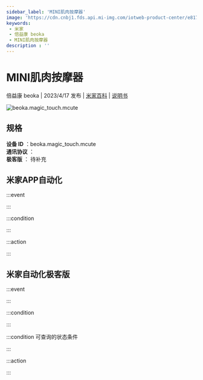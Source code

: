 ```yaml
---
sidebar_label: 'MINI肌肉按摩器'
image: 'https://cdn.cnbj1.fds.api.mi-img.com/iotweb-product-center/e8177370c94c386043f1b7e194d6a33c_1680075832236.png?GalaxyAccessKeyId=AKVGLQWBOVIRQ3XLEW&Expires=9223372036854775807&Signature=HVVkkSGKT70WU5SZ8KokGiCUCFg='
keywords: 
 - 米家
 - 倍益康 beoka
 - MINI肌肉按摩器
description : ''
---
```

# MINI肌肉按摩器

倍益康 beoka | 2023/4/17 发布 | [米家百科](https://home.mi.com/webapp/content/baike/product/index.html?model=beoka.magic_touch.mcute) | [说明书](https://home.mi.com/views/introduction.html?model=beoka.magic_touch.mcute&region=cn)

![beoka.magic_touch.mcute](https://cdn.cnbj1.fds.api.mi-img.com/iotweb-product-center/e8177370c94c386043f1b7e194d6a33c_1680075832236.png?GalaxyAccessKeyId=AKVGLQWBOVIRQ3XLEW&Expires=9223372036854775807&Signature=HVVkkSGKT70WU5SZ8KokGiCUCFg=)

## 规格  
> 
**设备 ID** ：beoka.magic_touch.mcute  
**通讯协议** ：  
**极客版**  ： 待补充 


## 米家APP自动化  

:::event  

:::

:::condition  

:::

:::action   

:::

## 米家自动化极客版  

:::event  

:::

:::condition  

:::

:::condition 可查询的状态条件  

:::

:::action  

:::

        
